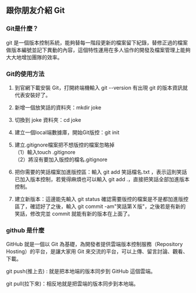 ## 跟你朋友介紹 Git

### Git是什麼？

git 是一個版本控制系統，能夠替每一階段更新的檔案留下紀錄，替修正過的檔案做版本編號並記下異動的內容，這個特性運用在多人協作的開發及檔案管理上能夠大大地增加團隊的效率。  

###  Git的使用方法

1.  到官網下載安裝 Git，打開終端機輸入 git --version 有出現 git 的版本資訊就代表安裝好了。  
2. 新增一個放笑話的資料夾：mkdir joke  
3. 切換到 joke 資料夾：cd joke  
4. 建立一個local端數據庫，開始Git版控：git init
5. 建立.gitignore檔案把不想版控的檔案忽略掉  
（1）輸入touch .gitignore    
（2）將沒有要加入版控的檔名.gitignore  

6. 把你需要的笑話檔案加進版控區：輸入 git add 笑話檔名.txt ，表示這則笑話已加入版本控制，若覺得麻煩也可以輸入 git add .，直接把笑話全部加進版本控制。 
7. 建立新版本：這邊能先輸入 git status 確認需要版控的檔案是不是都加進版控區了，確認好了之後，輸入 git commit -am"笑話第Ｘ版"，之後若是有新的笑話，修改完並 commit 就能有新的版本在上面了。 

### github 是什麼 

GitHub 就是一個以 Git 為基礎，為開發者提供雲端版本控制服務（Repository Hosting）的平台，是讓大家用 Git 來交流的平台，可以上傳、留言討論、觀看、下載。

git push(推上去) : 就是把本地端的版本同步到 GitHub 這個雲端。

git pull(拉下來)：相反地就是把雲端的版本同步到本地端。

 

                                                                   


  



